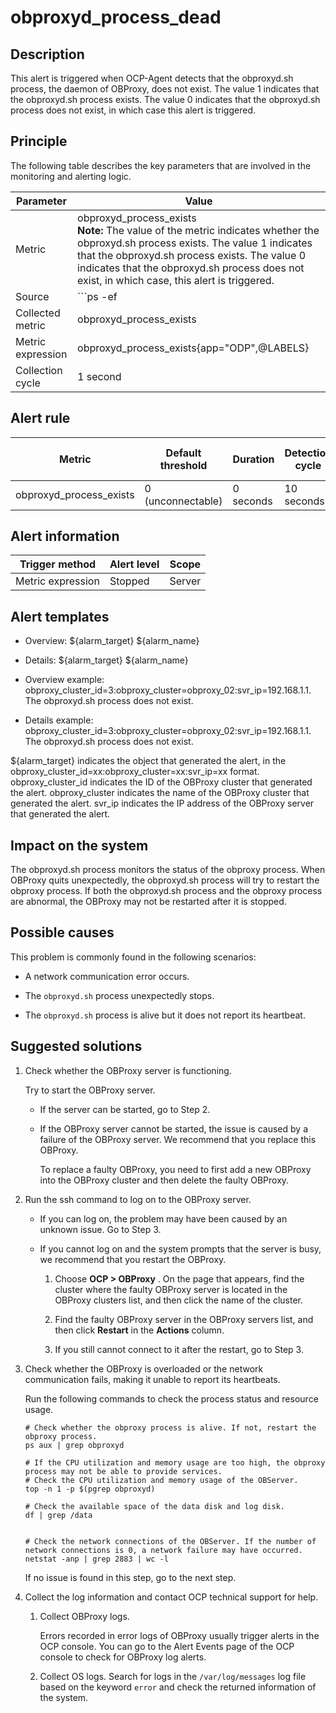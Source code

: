 obproxyd_process_dead
==========================================



Description
--------------------------------

This alert is triggered when OCP-Agent detects that the obproxyd.sh process, the daemon of OBProxy, does not exist. The value 1 indicates that the obproxyd.sh process exists. The value 0 indicates that the obproxyd.sh process does not exist, in which case this alert is triggered.

Principle
------------------------------

The following table describes the key parameters that are involved in the monitoring and alerting logic.


|     Parameter     |                                                                                                                                                       Value                                                                                                                                                       |
|-------------------|-------------------------------------------------------------------------------------------------------------------------------------------------------------------------------------------------------------------------------------------------------------------------------------------------------------------|
| Metric            | obproxyd_process_exists </br>**Note:**  The value of the metric indicates whether the obproxyd.sh process exists. The value 1 indicates that the obproxyd.sh process exists. The value 0 indicates that the obproxyd.sh process does not exist, in which case, this alert is triggered. |
| Source            | ```ps -ef|grep -w obproxyd.sh|grep -v grep|wc -l ```  </br>**Note**  The metric source of this alert is special. OCP-Agent runs the preceding Linux command to verify whether the daemon of OBProxy exists.                                                         |
| Collected metric  | obproxyd_process_exists                                                                                                                                                                                                                                                                                           |
| Metric expression | obproxyd_process_exists{app="ODP",@LABELS}                                                                                                                                                                                                                                                                        |
| Collection cycle  | 1 second                                                                                                                                                                                                                                                                                                          |



Alert rule
-------------------------------



|         Metric          | Default threshold | Duration  | Detection cycle | Time before clearance |
|-------------------------|-------------------|-----------|-----------------|-----------------------|
| obproxyd_process_exists | 0 (unconnectable) | 0 seconds | 10 seconds      | 5 minutes             |



Alert information
--------------------------------------



|  Trigger method   | Alert level | Scope  |
|-------------------|-------------|--------|
| Metric expression | Stopped     | Server |



Alert templates
------------------------------------

* Overview: \${alarm_target} ${alarm_name}



* Details: \${alarm_target} ${alarm_name}



* Overview example: obproxy_cluster_id=3:obproxy_cluster=obproxy_02:svr_ip=192.168.1.1. The obproxyd.sh process does not exist.



* Details example: obproxy_cluster_id=3:obproxy_cluster=obproxy_02:svr_ip=192.168.1.1. The obproxyd.sh process does not exist.






${alarm_target} indicates the object that generated the alert, in the obproxy_cluster_id=xx:obproxy_cluster=xx:svr_ip=xx format. obproxy_cluster_id indicates the ID of the OBProxy cluster that generated the alert. obproxy_cluster indicates the name of the OBProxy cluster that generated the alert. svr_ip indicates the IP address of the OBProxy server that generated the alert.

Impact on the system
-----------------------------------------

The obproxyd.sh process monitors the status of the obproxy process. When OBProxy quits unexpectedly, the obproxyd.sh process will try to restart the obproxy process. If both the obproxyd.sh process and the obproxy process are abnormal, the OBProxy may not be restarted after it is stopped.

Possible causes
------------------------------------

This problem is commonly found in the following scenarios:

* A network communication error occurs.



* The `obproxyd.sh` process unexpectedly stops.



* The `obproxyd.sh` process is alive but it does not report its heartbeat.






**Suggested solutions**
--------------------------------------------

1. Check whether the OBProxy server is functioning.

   Try to start the OBProxy server.
   * If the server can be started, go to Step 2.



   * If the OBProxy server cannot be started, the issue is caused by a failure of the OBProxy server. We recommend that you replace this OBProxy.

     To replace a faulty OBProxy, you need to first add a new OBProxy into the OBProxy cluster and then delete the faulty OBProxy.





2. Run the ssh command to log on to the OBProxy server.

   * If you can log on, the problem may have been caused by an unknown issue. Go to Step 3.



   * If you cannot log on and the system prompts that the server is busy, we recommend that you restart the OBProxy.

     1. Choose **OCP \> OBProxy** . On the page that appears, find the cluster where the faulty OBProxy server is located in the OBProxy clusters list, and then click the name of the cluster.



     2. Find the faulty OBProxy server in the OBProxy servers list, and then click **Restart** in the **Actions** column.



     3. If you still cannot connect to it after the restart, go to Step 3.









3. Check whether the OBProxy is overloaded or the network communication fails, making it unable to report its heartbeats.

   Run the following commands to check the process status and resource usage.

   ```shell
   # Check whether the obproxy process is alive. If not, restart the obproxy process.
   ps aux | grep obproxyd

   # If the CPU utilization and memory usage are too high, the obproxy process may not be able to provide services.
   # Check the CPU utilization and memory usage of the OBServer.
   top -n 1 -p $(pgrep obproxyd)

   # Check the available space of the data disk and log disk.
   df | grep /data


   # Check the network connections of the OBServer. If the number of network connections is 0, a network failure may have occurred.
   netstat -anp | grep 2883 | wc -l
   ```



   If no issue is found in this step, go to the next step.


4. Collect the log information and contact OCP technical support for help.

   1. Collect OBProxy logs.

      Errors recorded in error logs of OBProxy usually trigger alerts in the OCP console. You can go to the Alert Events page of the OCP console to check for OBProxy log alerts.


   2. Collect OS logs. Search for logs in the `/var/log/messages` log file based on the keyword `error` and check the returned information of the system.
